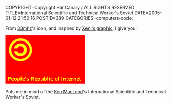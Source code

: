 COPYRIGHT=Copyright Hal Canary / ALL RIGHTS RESERVED
TITLE=International Scientific and Technical Worker's Soviet
DATE=2005-01-12 21:50:16
POSTID=389
CATEGORIES=computers-code;

From [33mhz](http://www.livejournal.com/users/33mhz/)'s icon, and inspired by [Xeni's graphic](http://www.boingboing.net/2005/01/05/bill_gates_free_cult.html), I give you:

![[]](/images/copyleftcommie.png)

Puts me in mind of the [Ken MacLeod](http://kenmacleod.blogspot.com/)'s International Scientific and Technical Worker's Soviet.
